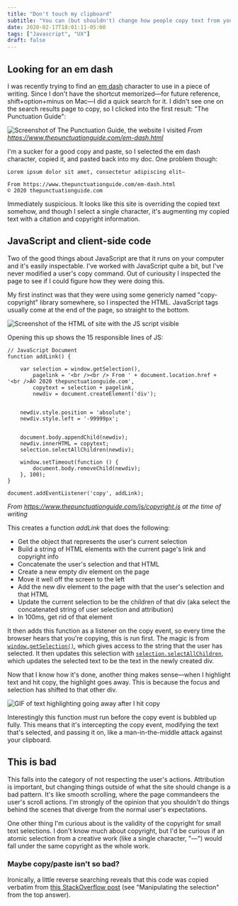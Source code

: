 ```yaml
---
title: "Don't touch my clipboard"
subtitle: "You can (but shouldn't) change how people copy text from your website."
date: 2020-02-17T18:01:11-05:00
tags: ["Javascript", "UX"]
draft: false
---
```


## Looking for an em dash

I was recently trying to find an [em dash](https://en.wikipedia.org/wiki/Dash#En_dash_versus_em_dash) character to use in a piece of writing. Since I don't have the shortcut memorized—for future reference, shift+option+minus on Mac—I did a quick search for it. I didn't see one on the search results page to copy, so I clicked into the first result: "The Punctuation Guide":

![Screenshot of The Punctuation Guide, the website I visited](the-punctuation-guide.png)
*From https://www.thepunctuationguide.com/em-dash.html*

I'm a sucker for a good copy and paste, so I selected the em dash character, copied it, and pasted back into my doc. One problem though:

```
Lorem ipsum dolor sit amet, consectetur adipiscing elit—

From https://www.thepunctuationguide.com/em-dash.html
© 2020 thepunctuationguide.com
```

Immediately suspicious. It looks like this site is overriding the copied text somehow, and though I select a single character, it's augmenting my copied text with a citation and copyright information.

## JavaScript and client-side code

Two of the good things about JavaScript are that it runs on your computer and it's easily inspectable. I've worked with JavaScript quite a bit, but I've never modified a user's copy command. Out of curiousity I inspected the page to see if I could figure how they were doing this.

My first instinct was that they were using some genericly named "copy-copyright" library somewhere, so I inspected the HTML. JavaScript tags usually come at the end of the page, so straight to the bottom.

![Screenshot of the HTML of site with the JS script visible](script-tag.png)

Opening this up shows the 15 responsible lines of JS:

```
// JavaScript Document
function addLink() {

    var selection = window.getSelection(),
        pagelink = '<br /><br /> From ' + document.location.href + '<br />Â© 2020 thepunctuationguide.com',
        copytext = selection + pagelink,
        newdiv = document.createElement('div');


    newdiv.style.position = 'absolute';
    newdiv.style.left = '-99999px';


    document.body.appendChild(newdiv);
    newdiv.innerHTML = copytext;
    selection.selectAllChildren(newdiv);

    window.setTimeout(function () {
        document.body.removeChild(newdiv);
    }, 100);
}

document.addEventListener('copy', addLink);
```
*From https://www.thepunctuationguide.com/js/copyright.js at the time of writing*

This creates a function *addLink* that does the following:

- Get the object that represents the user's current selection
- Build a string of HTML elements with the current page's link and copyright info
- Concatenate the user's selection and that HTML
- Create a new empty div element on the page
- Move it well off the screen to the left
- Add the new div element to the page with that the user's selection and that HTML
- Update the current selection to be the children of that div (aka select the concatenated string of user selection and attribution)
- In 100ms, get rid of that element

It then adds this function as a listener on the copy event, so every time the browser hears that you're copying, this is run first. The magic is from [`window.getSelection()`](https://developer.mozilla.org/en-US/docs/Web/API/Window/getSelection), which gives access to the string that the user has selected. It then updates this selection with [`selection.selectAllChildren`](https://developer.mozilla.org/en-US/docs/Web/API/Selection/selectAllChildren), which updates the selected text to be the text in the newly created div.

Now that I know how it's done, another thing makes sense—when I highlight text and hit copy, the highlight goes away. This is because the focus and selection has shifted to that other div.

![GIF of text highlighting going away after I hit copy](highlight-disappears.gif)

Interestingly this function must run before the copy event is bubbled up fully. This means that it's intercepting the copy event, modifying the text that's selected, and passing it on, like a man-in-the-middle attack against your clipboard.

## This is bad

This falls into the category of not respecting the user's actions. Attribution is important, but changing things outside of what the site should change is a bad pattern. It's like smooth scrolling, where the page commandeers the user's scroll actions. I'm strongly of the opinion that you shouldn't do things behind the scenes that diverge from the normal user's expectations.

One other thing I'm curious about is the validity of the copyright for small text selections. I don't know much about copyright, but I'd be curious if an atomic selection from a creative work (like a single character, "—") would fall under the same copyright as the whole work.

### Maybe copy/paste isn't so bad?

Ironically, a little reverse searching reveals that this code was copied verbatim from [this StackOverflow post](https://stackoverflow.com/questions/2026335/how-to-add-extra-info-to-copied-web-text?rq=1) (see "Manipulating the selection" from the top answer).
